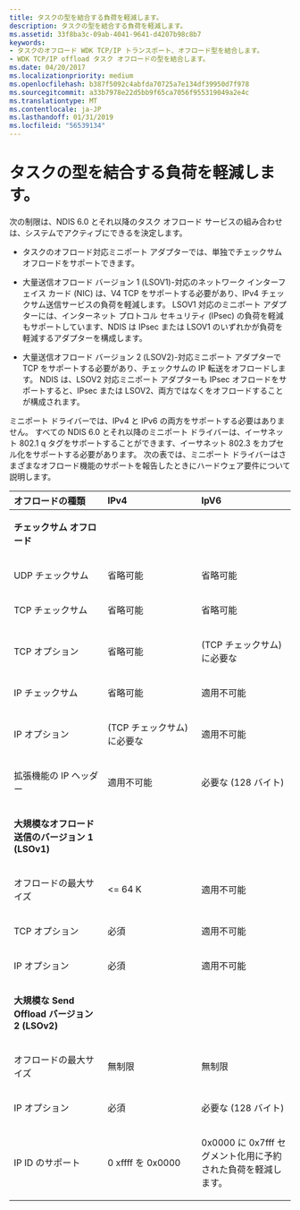 ```yaml
---
title: タスクの型を結合する負荷を軽減します。
description: タスクの型を結合する負荷を軽減します。
ms.assetid: 33f8ba3c-09ab-4041-9641-d4207b98c8b7
keywords:
- タスクのオフロード WDK TCP/IP トランスポート、オフロード型を結合します。
- WDK TCP/IP offload タスク オフロードの型を結合します。
ms.date: 04/20/2017
ms.localizationpriority: medium
ms.openlocfilehash: b387f5092c4abfda70725a7e134df39950d7f978
ms.sourcegitcommit: a33b7978e22d5bb9f65ca7056f955319049a2e4c
ms.translationtype: MT
ms.contentlocale: ja-JP
ms.lasthandoff: 01/31/2019
ms.locfileid: "56539134"
---
```

# <a name="combining-types-of-task-offloads"></a>タスクの型を結合する負荷を軽減します。





次の制限は、NDIS 6.0 とそれ以降のタスク オフロード サービスの組み合わせは、システムでアクティブにできるを決定します。

-   タスクのオフロード対応ミニポート アダプターでは、単独でチェックサム オフロードをサポートできます。

-   大量送信オフロード バージョン 1 (LSOV1)-対応のネットワーク インターフェイス カード (NIC) は、V4 TCP をサポートする必要があり、IPv4 チェックサム送信サービスの負荷を軽減します。 LSOV1 対応のミニポート アダプターには、インターネット プロトコル セキュリティ (IPsec) の負荷を軽減もサポートしています、NDIS は IPsec または LSOV1 のいずれかが負荷を軽減するアダプターを構成します。

-   大量送信オフロード バージョン 2 (LSOV2)-対応ミニポート アダプターで TCP をサポートする必要があり、チェックサムの IP 転送をオフロードします。 NDIS は、LSOV2 対応ミニポート アダプターも IPsec オフロードをサポートすると、IPsec または LSOV2、両方ではなくをオフロードすることが構成されます。

ミニポート ドライバーでは、IPv4 と IPv6 の両方をサポートする必要はありません。 すべての NDIS 6.0 とそれ以降のミニポート ドライバーは、イーサネット 802.1 q タグをサポートすることができます、イーサネット 802.3 をカプセル化をサポートする必要があります。 次の表では、ミニポート ドライバーはさまざまなオフロード機能のサポートを報告したときにハードウェア要件について説明します。

<table>
<colgroup>
<col width="33%" />
<col width="33%" />
<col width="33%" />
</colgroup>
<thead>
<tr class="header">
<th align="left">オフロードの種類</th>
<th align="left">IPv4</th>
<th align="left">IpV6</th>
</tr>
</thead>
<tbody>
<tr class="odd">
<td align="left"><p><strong>チェックサム オフロード</strong></p></td>
<td align="left"></td>
<td align="left"></td>
</tr>
<tr class="even">
<td align="left"><p>UDP チェックサム</p></td>
<td align="left"><p>省略可能</p></td>
<td align="left"><p>省略可能</p></td>
</tr>
<tr class="odd">
<td align="left"><p>TCP チェックサム</p></td>
<td align="left"><p>省略可能</p></td>
<td align="left"><p>省略可能</p></td>
</tr>
<tr class="even">
<td align="left"><p>TCP オプション</p></td>
<td align="left"><p>省略可能</p></td>
<td align="left"><p>(TCP チェックサム) に必要な</p></td>
</tr>
<tr class="odd">
<td align="left"><p>IP チェックサム</p></td>
<td align="left"><p>省略可能</p></td>
<td align="left"><p>適用不可能</p></td>
</tr>
<tr class="even">
<td align="left"><p>IP オプション</p></td>
<td align="left"><p>(TCP チェックサム) に必要な</p></td>
<td align="left"><p>適用不可能</p></td>
</tr>
<tr class="odd">
<td align="left"><p>拡張機能の IP ヘッダー</p></td>
<td align="left"><p>適用不可能</p></td>
<td align="left"><p>必要な (128 バイト)</p></td>
</tr>
<tr class="even">
<td align="left"><p><strong>大規模なオフロード送信のバージョン 1 (LSOv1)</strong></p></td>
<td align="left"></td>
<td align="left"></td>
</tr>
<tr class="odd">
<td align="left"><p>オフロードの最大サイズ</p></td>
<td align="left"><p>&lt;= 64 K</p></td>
<td align="left"><p>適用不可能</p></td>
</tr>
<tr class="even">
<td align="left"><p>TCP オプション</p></td>
<td align="left"><p>必須</p></td>
<td align="left"><p>適用不可能</p></td>
</tr>
<tr class="odd">
<td align="left"><p>IP オプション</p></td>
<td align="left"><p>必須</p></td>
<td align="left"><p>適用不可能</p></td>
</tr>
<tr class="even">
<td align="left"><p><strong>大規模な Send Offload バージョン 2 (LSOv2)</strong></p></td>
<td align="left"></td>
<td align="left"></td>
</tr>
<tr class="odd">
<td align="left"><p>オフロードの最大サイズ</p></td>
<td align="left"><p>無制限</p></td>
<td align="left"><p>無制限</p></td>
</tr>
<tr class="even">
<td align="left"><p>IP オプション</p></td>
<td align="left"><p>必須</p></td>
<td align="left"><p>必要な (128 バイト)</p></td>
</tr>
<tr class="odd">
<td align="left"><p>IP ID のサポート</p></td>
<td align="left"><p>0 xffff を 0x0000</p></td>
<td align="left"><p>0x0000 に 0x7fff セグメント化用に予約された負荷を軽減します。</p></td>
</tr>
</tbody>
</table>

 

 

 





